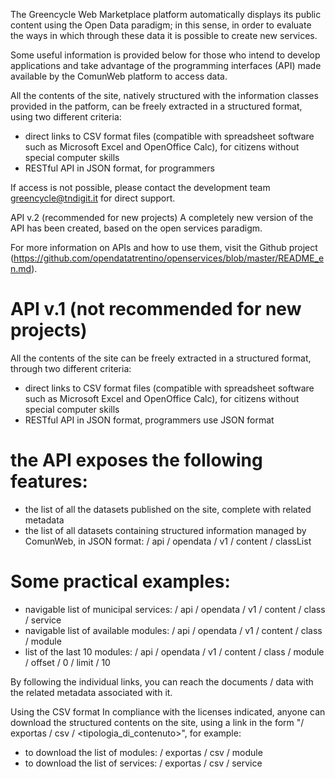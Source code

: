 The Greencycle Web Marketplace platform automatically displays its public content using the Open Data paradigm; in this sense, in order to evaluate the ways in which through these data it is possible to create new services.

Some useful information is provided below for those who intend to develop applications and take advantage of the programming interfaces (API) made available by the ComunWeb platform to access data.

All the contents of the site, natively structured with the information classes provided in the patform, can be freely extracted in a structured format, using two different criteria:

* direct links to CSV format files (compatible with spreadsheet software such as Microsoft Excel and OpenOffice Calc), for citizens without special computer skills
* RESTful API in JSON format, for programmers

If access is not possible, please contact the development team <greencycle@tndigit.it> for direct support.

API v.2 (recommended for new projects)
A completely new version of the API has been created, based on the open services paradigm.

For more information on APIs and how to use them, visit the Github project (https://github.com/opendatatrentino/openservices/blob/master/README_en.md).

# API v.1 (not recommended for new projects)
All the contents of the site can be freely extracted in a structured format, through two different criteria:

* direct links to CSV format files (compatible with spreadsheet software such as Microsoft Excel and OpenOffice Calc), for citizens without special computer skills
* RESTful API in JSON format, programmers use JSON format

# the API exposes the following features:

* the list of all the datasets published on the site, complete with related metadata
* the list of all datasets containing structured information managed by ComunWeb, in JSON format: / api / opendata / v1 / content / classList

# Some practical examples:

* navigable list of municipal services: / api / opendata / v1 / content / class / service
* navigable list of available modules: / api / opendata / v1 / content / class / module
* list of the last 10 modules: / api / opendata / v1 / content / class / module / offset / 0 / limit / 10

By following the individual links, you can reach the documents / data with the related metadata associated with it.

Using the CSV format
In compliance with the licenses indicated, anyone can download the structured contents on the site, using a link in the form "/ exportas / csv / <tipologia_di_contenuto>", for example:
* to download the list of modules: / exportas / csv / module
* to download the list of services: / exportas / csv / service
